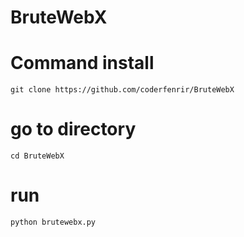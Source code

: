 # BruteWebX
# Command install
`git clone https://github.com/coderfenrir/BruteWebX`

# go to directory
`cd BruteWebX`

# run
`python brutewebx.py`

